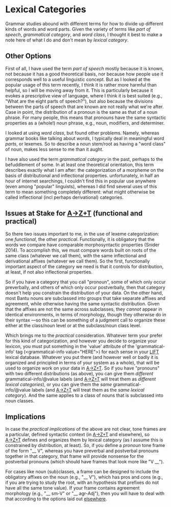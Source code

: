 # Lexical Categories

Grammar studies abound with different terms for how to divide up different kinds of words and word parts. Given the variety of terms like *part of speech*, *grammatical category*, and *word class*, I thought it best to make a note here of what I do and don't mean by *lexical category*.

## Other Options
First of all, I have used the term *part of speech* mostly because it is known, not because it has a good theoretical basis, nor because how people use it corresponds well to a useful linguistic concept. But as I looked at the popular usage of this term recently, I think it is rather more harmful than helpful, so I will be moving away from it.  This is particularly because it evokes a prescriptive view of language, where I think it is best suited (e.g., "What are the eight parts of speech?"), but also because the divisions between the parts of speech that are known are not really what we're after. Case in point, the distribution of a pronoun is the same as that of a noun phrase. For many people, this means that pronouns have the same syntactic properties as a (whole!) noun phrase, e.g., noun, modifiers, and determiner.

I looked at using *word class*, but found other problems. Namely, whereas grammar books like talking about _words_, I typically deal in meaningful word _parts_, or lexemes. So to describe a noun stem/root as having a "word class" of noun, makes less sense to me than it aught.

I have also used the term *grammatical category* in the past, perhaps to the befuddlement of some. In at least one theoretical orientation, this term describes exactly what I am after: the categorization of a morpheme on the basis of distributional and inflectional properties. unfortunately, in half an hour of internet searchings, I couldn't find this in popular use anywhere (even among "popular" linguists), whereas I did find several uses of this term to mean something completely different: what might otherwise be called inflectional (incl perhaps derivational) categories.

## Issues at Stake for [A→Z+T] (functional and practical)
So there two issues important to me, in the use of lexeme categorization: one _functional_, the other _practical_. Functionally, it is obligatory that the words we compare have comparable morphosyntactic properties (Snider 2014). To accomplish this, we must compare words built on roots of the same class (whatever we call them), with the same inflectional and derivational affixes (whatever we call them). So the first, functionally important aspect of the category we need is that it controls for distribution, at least, if not also inflectional properties.  

So if you have a category that you call "pronoun", some of which only occur preverbally, and others of which only occur postverbally, then that category doesn't help you constrain the distribution of your data. On the other hand, most Bantu nouns are subclassed into groups that take separate affixes and agreement, while otherwise having the same syntactic distribution. Given that the affixes are not the same across subclasses, they _cannot_ appear in identical environments, in terms of morphology, though they otherwise do in their syntax —so this can be something of a judgment call to organize these either at the class/noun level or at the subclass/noun class level.

Which brings me to the *practical* consideration. Whatever term your prefer for this kind of categorization, and however you decide to organize your lexicon, you must put something in the 'value' attribute of the 'grammatical-info' tag (\<grammatical-info value="HERE"\>) for each sense in your [LIFT] lexical database. Whatever you put there (and however well or badly it is organized and principled in terms of your system as a whole), that will be used to organize work on your data in [A→Z+T]. So if you have "pronouns" with two different distributions (as above), you can give them _different_ grammatical-info/@value labels (and [A→Z+T] will treat them as _different lexical categories_), or you can give them the _same_ grammatical-info/@value labels (and [A→Z+T] will treat them as the _same lexical category_). And the same applies to a class of nouns that is subclassed into noun classes.

## Implications
In case the *practical implications* of the above are not clear, tone frames are a particular, defined syntactic context (in [A→Z+T] and elsewhere), so [A→Z+T] defines and organizes them by lexical category (as I assume this is constrained by distribution, at least). So, if you define a _pronoun_ tone frame of the form "__ V", whereas you have preverbal and postverbal pronouns together in that category, that frame will provide nonsense for the postverbal pronouns (which should have frames that look more like "V __").

For cases like noun (sub)classes, a frame can be designed to include the obligatory affixes on the noun (e.g., "__ V"), which has pros and cons (e.g., if you are trying to study the root, with an hypothesis that prefixes do not have all the same tone value). If your frame contains agreement morphology (e.g., "__ sm-V" or "__ agr-Adj"), then you will have to deal with that according to the options laid out [elsewhere](USAGE.md#tone-frames).

[A→Z+T]:  https://github.com/kent-rasmussen/azt
[WeSay]:  https://software.sil.org/wesay/
[FLEx]: https://software.sil.org/fieldworks/
[LIFT]: https://code.google.com/archive/p/lift-standard/
[CAWL]: http://www.comparalex.org/resources/SIL%20Comparative%20African%20Word%20List.pdf
